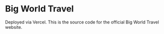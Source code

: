 # Big World Travel

Deployed via Vercel. This is the source code for the official Big World Travel website.
